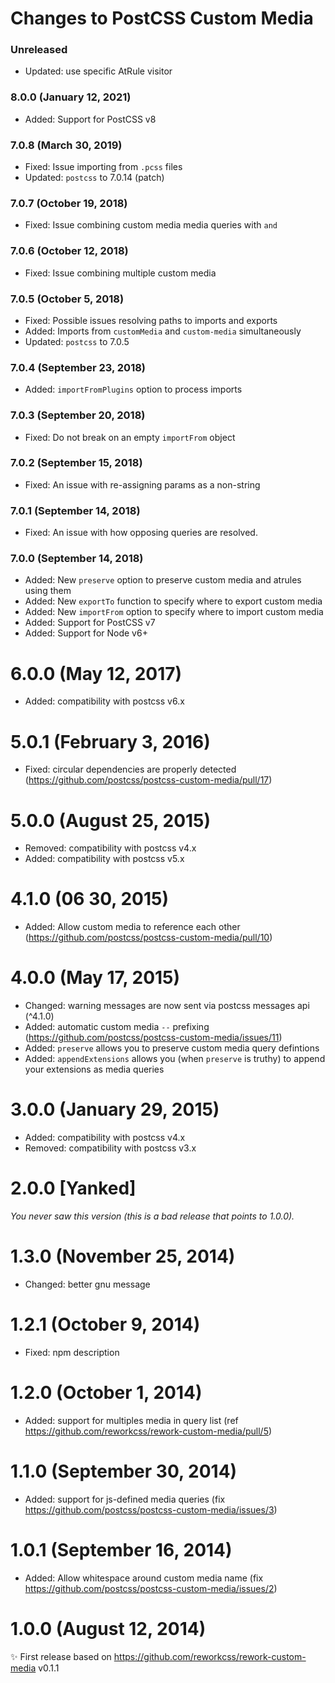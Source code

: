 # Changes to PostCSS Custom Media

### Unreleased

- Updated: use specific AtRule visitor

### 8.0.0 (January 12, 2021)

- Added: Support for PostCSS v8

### 7.0.8 (March 30, 2019)

- Fixed: Issue importing from `.pcss` files
- Updated: `postcss` to 7.0.14 (patch)

### 7.0.7 (October 19, 2018)

- Fixed: Issue combining custom media media queries with `and`

### 7.0.6 (October 12, 2018)

- Fixed: Issue combining multiple custom media

### 7.0.5 (October 5, 2018)

- Fixed: Possible issues resolving paths to imports and exports
- Added: Imports from `customMedia` and `custom-media` simultaneously
- Updated: `postcss` to 7.0.5

### 7.0.4 (September 23, 2018)

- Added: `importFromPlugins` option to process imports

### 7.0.3 (September 20, 2018)

- Fixed: Do not break on an empty `importFrom` object

### 7.0.2 (September 15, 2018)

- Fixed: An issue with re-assigning params as a non-string

### 7.0.1 (September 14, 2018)

- Fixed: An issue with how opposing queries are resolved.

### 7.0.0 (September 14, 2018)

- Added: New `preserve` option to preserve custom media and atrules using them
- Added: New `exportTo` function to specify where to export custom media
- Added: New `importFrom` option to specify where to import custom media
- Added: Support for PostCSS v7
- Added: Support for Node v6+

# 6.0.0 (May 12, 2017)

- Added: compatibility with postcss v6.x

# 5.0.1 (February 3, 2016)

- Fixed: circular dependencies are properly detected
(https://github.com/postcss/postcss-custom-media/pull/17)

# 5.0.0 (August 25, 2015)

- Removed: compatibility with postcss v4.x
- Added: compatibility with postcss v5.x

# 4.1.0 (06 30, 2015)

- Added: Allow custom media to reference each other
(https://github.com/postcss/postcss-custom-media/pull/10)

# 4.0.0 (May 17, 2015)

- Changed: warning messages are now sent via postcss messages api (^4.1.0)
- Added: automatic custom media `--` prefixing
(https://github.com/postcss/postcss-custom-media/issues/11)
- Added: `preserve` allows you to preserve custom media query defintions
- Added: `appendExtensions` allows you (when `preserve` is truthy) to append your extensions as media queries

# 3.0.0 (January 29, 2015)

- Added: compatibility with postcss v4.x
- Removed: compatibility with postcss v3.x

# 2.0.0 [Yanked]

_You never saw this version (this is a bad release that points to 1.0.0)._

# 1.3.0 (November 25, 2014)

- Changed: better gnu message

# 1.2.1 (October 9, 2014)

- Fixed: npm description

# 1.2.0 (October 1, 2014)

- Added: support for multiples media in query list (ref https://github.com/reworkcss/rework-custom-media/pull/5)

# 1.1.0 (September 30, 2014)

- Added: support for js-defined media queries (fix https://github.com/postcss/postcss-custom-media/issues/3)

# 1.0.1 (September 16, 2014)

- Added: Allow whitespace around custom media name (fix https://github.com/postcss/postcss-custom-media/issues/2)

# 1.0.0 (August 12, 2014)

✨ First release based on https://github.com/reworkcss/rework-custom-media v0.1.1
